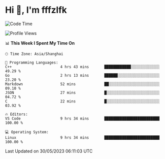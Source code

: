 # Hi 👋, I'm fffzlfk

<!--START_SECTION:waka-->
![Code Time](http://img.shields.io/badge/Code%20Time-223%20hrs%2033%20mins-blue)

![Profile Views](http://img.shields.io/badge/Profile%20Views-0-blue)

📊 **This Week I Spent My Time On** 

```text
🕑︎ Time Zone: Asia/Shanghai

💬 Programming Languages: 
C++                      4 hrs 43 mins       ████████████░░░░░░░░░░░░░   49.29 % 
Go                       2 hrs 13 mins       ██████░░░░░░░░░░░░░░░░░░░   23.20 % 
Markdown                 52 mins             ██░░░░░░░░░░░░░░░░░░░░░░░   09.10 % 
JSON                     27 mins             █░░░░░░░░░░░░░░░░░░░░░░░░   04.72 % 
C                        22 mins             █░░░░░░░░░░░░░░░░░░░░░░░░   03.92 % 

🔥 Editors: 
VS Code                  9 hrs 34 mins       █████████████████████████   100.00 % 

💻 Operating System: 
Linux                    9 hrs 34 mins       █████████████████████████   100.00 % 
```


 Last Updated on 30/05/2023 06:11:03 UTC
<!--END_SECTION:waka-->

